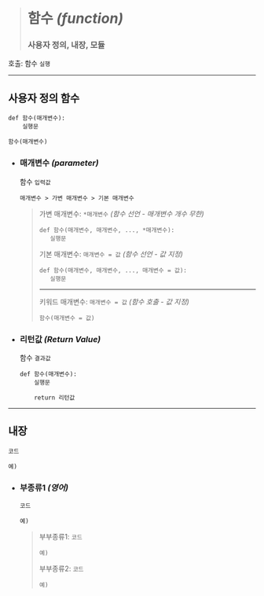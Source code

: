 ># 함수 *(function)*
>### 사용자 정의, 내장, 모듈
호출: 함수 `실행`

---

## 사용자 정의 함수
```angular2html
def 함수(매개변수):
    실행문

함수(매개변수)
```
+ ### 매개변수 *(parameter)*
  함수 `입력값`
  ```angular2html
  매개변수 > 가변 매개변수 > 기본 매개변수
  ```

  >가변 매개변수: `*매개변수` *(함수 선언 - 매개변수 개수 무한)*
  >```
  >def 함수(매개변수, 매개변수, ..., *매개변수):
  >    실행문
  >```
  >
  >기본 매개변수: `매개변수 = 값` *(함수 선언 - 값 지정)*
  >```
  >def 함수(매개변수, 매개변수, ..., 매개변수 = 값):
  >    실행문
  >```
  >---
  >키워드 매개변수: `매개변수 = 값` *(함수 호출 - 값 지정)*
  >```
  >함수(매개변수 = 값)
  >```
  
+ ### 리턴값 *(Return Value)*
  함수 `결과값`
  ```angular2html
  def 함수(매개변수):
      실행문
  
      return 리턴값
  ```

---

## 내장
`코드`
```angular2html
예)
```

+ ### 부종류1 *(영어)*
  `코드`
  ```
  예)
  ```
  
  >부부종류1: `코드`
  >```
  >예)
  >```
  >
  >부부종류2: `코드`
  >```
  >예)
  >```